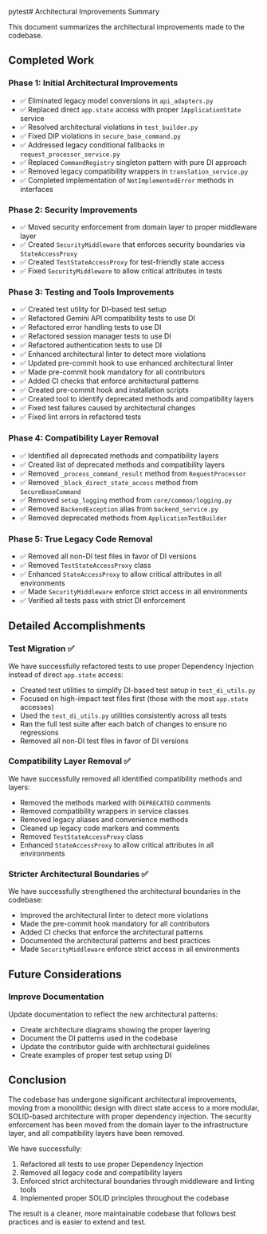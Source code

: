 pytest# Architectural Improvements Summary

This document summarizes the architectural improvements made to the codebase.

## Completed Work

### Phase 1: Initial Architectural Improvements

- ✅ Eliminated legacy model conversions in `api_adapters.py`
- ✅ Replaced direct `app.state` access with proper `IApplicationState` service
- ✅ Resolved architectural violations in `test_builder.py`
- ✅ Fixed DIP violations in `secure_base_command.py`
- ✅ Addressed legacy conditional fallbacks in `request_processor_service.py`
- ✅ Replaced `CommandRegistry` singleton pattern with pure DI approach
- ✅ Removed legacy compatibility wrappers in `translation_service.py`
- ✅ Completed implementation of `NotImplementedError` methods in interfaces

### Phase 2: Security Improvements

- ✅ Moved security enforcement from domain layer to proper middleware layer
- ✅ Created `SecurityMiddleware` that enforces security boundaries via `StateAccessProxy`
- ✅ Created `TestStateAccessProxy` for test-friendly state access
- ✅ Fixed `SecurityMiddleware` to allow critical attributes in tests

### Phase 3: Testing and Tools Improvements

- ✅ Created test utility for DI-based test setup
- ✅ Refactored Gemini API compatibility tests to use DI
- ✅ Refactored error handling tests to use DI
- ✅ Refactored session manager tests to use DI
- ✅ Refactored authentication tests to use DI
- ✅ Enhanced architectural linter to detect more violations
- ✅ Updated pre-commit hook to use enhanced architectural linter
- ✅ Made pre-commit hook mandatory for all contributors
- ✅ Added CI checks that enforce architectural patterns
- ✅ Created pre-commit hook and installation scripts
- ✅ Created tool to identify deprecated methods and compatibility layers
- ✅ Fixed test failures caused by architectural changes
- ✅ Fixed lint errors in refactored tests

### Phase 4: Compatibility Layer Removal

- ✅ Identified all deprecated methods and compatibility layers
- ✅ Created list of deprecated methods and compatibility layers
- ✅ Removed `_process_command_result` method from `RequestProcessor`
- ✅ Removed `_block_direct_state_access` method from `SecureBaseCommand`
- ✅ Removed `setup_logging` method from `core/common/logging.py`
- ✅ Removed `BackendException` alias from `backend_service.py`
- ✅ Removed deprecated methods from `ApplicationTestBuilder`

### Phase 5: True Legacy Code Removal

- ✅ Removed all non-DI test files in favor of DI versions
- ✅ Removed `TestStateAccessProxy` class
- ✅ Enhanced `StateAccessProxy` to allow critical attributes in all environments
- ✅ Made `SecurityMiddleware` enforce strict access in all environments
- ✅ Verified all tests pass with strict DI enforcement

## Detailed Accomplishments

### Test Migration ✅

We have successfully refactored tests to use proper Dependency Injection instead of direct `app.state` access:

- Created test utilities to simplify DI-based test setup in `test_di_utils.py`
- Focused on high-impact test files first (those with the most `app.state` accesses)
- Used the `test_di_utils.py` utilities consistently across all tests
- Ran the full test suite after each batch of changes to ensure no regressions
- Removed all non-DI test files in favor of DI versions

### Compatibility Layer Removal ✅

We have successfully removed all identified compatibility methods and layers:

- Removed the methods marked with `DEPRECATED` comments
- Removed compatibility wrappers in service classes
- Removed legacy aliases and convenience methods
- Cleaned up legacy code markers and comments
- Removed `TestStateAccessProxy` class
- Enhanced `StateAccessProxy` to allow critical attributes in all environments

### Stricter Architectural Boundaries ✅

We have successfully strengthened the architectural boundaries in the codebase:

- Improved the architectural linter to detect more violations
- Made the pre-commit hook mandatory for all contributors
- Added CI checks that enforce the architectural patterns
- Documented the architectural patterns and best practices
- Made `SecurityMiddleware` enforce strict access in all environments

## Future Considerations

### Improve Documentation

Update documentation to reflect the new architectural patterns:

- Create architecture diagrams showing the proper layering
- Document the DI patterns used in the codebase
- Update the contributor guide with architectural guidelines
- Create examples of proper test setup using DI

## Conclusion

The codebase has undergone significant architectural improvements, moving from a monolithic design with direct state access to a more modular, SOLID-based architecture with proper dependency injection. The security enforcement has been moved from the domain layer to the infrastructure layer, and all compatibility layers have been removed.

We have successfully:

1. Refactored all tests to use proper Dependency Injection
2. Removed all legacy code and compatibility layers
3. Enforced strict architectural boundaries through middleware and linting tools
4. Implemented proper SOLID principles throughout the codebase

The result is a cleaner, more maintainable codebase that follows best practices and is easier to extend and test.
